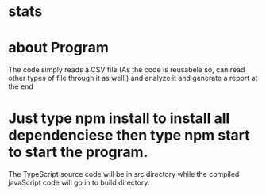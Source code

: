 # stats

# about Program
The code simply reads a CSV file (As the code is reusabele so, can read other types of file through it as well.) and analyze it and generate a report at the end


# Just type npm install to install all dependenciese then type npm start to start the program.
The TypeScript source code will be in src directory while the compiled javaScript code will go in to build directory.

